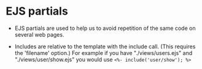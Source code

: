 # EJS partials 

- EJS partials are used to help us to avoid repetition of the same code on several web pages.

- Includes are relative to the template with the include call. (This requires the 'filename' option.) For example if you have "./views/users.ejs" and "./views/user/show.ejs" you would use `<%- include('user/show'); %>`